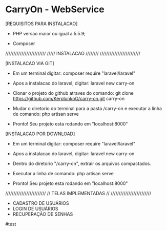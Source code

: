 # CarryOn - WebService

[REQUISITOS PARA INSTALACAO]

- PHP versao maior ou igual a 5.5.9;

- Composer

/////////////////////////
///// INSTALACAO ////////
/////////////////////////

[INSTALACAO VIA GIT]

- Em um terminal digitar: composer require "laravel/laravel"

- Apos a instalacao do laravel, digitar: laravel new carry-on

- Clonar o projeto do github atraves do comando: git clone https://github.com/KerplunkoO/carry-on.git carry-on

- Mudar o diretorio do terminal para a pasta /carry-on e executar a linha de comando: php artisan serve

- Pronto! Seu projeto esta rodando em "localhost:8000"

[INSTALACAO POR DOWNLOAD]

- Em um terminal digitar: composer require "laravel/laravel"

- Apos a instalacao do laravel, digitar: laravel new carry-on

- Dentro do diretorio "/carry-on", extrair os arquivos compactados.

- Executar a linha de comando: php artisan serve

- Pronto! Seu projeto esta rodando em "localhost:8000"

/////////////////////////
// TELAS IMPLEMENTADAS //
/////////////////////////

- CADASTRO DE USUÁRIOS
- LOGIN DE USUÁRIOS
- RECUPERAÇÂO DE SENHAS

#test